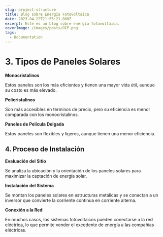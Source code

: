 ```yaml
---
slug: project-structure
title: Blog sobre Energía Fotovoltaica
date: 2023-04-22T21:55:21.800Z
excerpt: Este es un blog sobre energía fotovoltaica.
coverImage: /images/posts/OIP.png
tags:
  - Documentation
---
```


<script>
  import CodeBlock from "$lib/components/molecules/CodeBlock.svelte";
</script>

# 3. Tipos de Paneles Solares

**Monocristalinos**

Estos paneles son los más eficientes y tienen una mayor vida útil, aunque su costo es más elevado.

**Policristalinos**

Son más accesibles en términos de precio, pero su eficiencia es menor comparada con los monocristalinos.

**Paneles de Película Delgada**

Estos paneles son flexibles y ligeros, aunque tienen una menor eficiencia.

## 4. Proceso de Instalación

**Evaluación del Sitio**

Se analiza la ubicación y la orientación de los paneles solares para maximizar la captación de energía solar.

**Instalación del Sistema**

Se montan los paneles solares en estructuras metálicas y se conectan a un inversor que convierte la corriente continua en corriente alterna.

**Conexión a la Red**

En muchos casos, los sistemas fotovoltaicos pueden conectarse a la red eléctrica, lo que permite vender el excedente de energía a las compañías eléctricas.